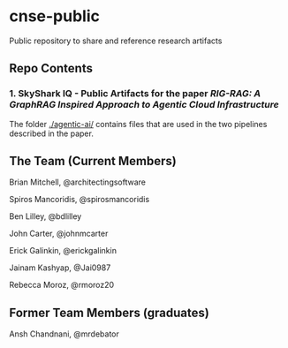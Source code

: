 # cnse-public
Public repository to share and reference research artifacts

## Repo Contents

### 1. SkyShark IQ - Public Artifacts for the paper _RIG-RAG: A GraphRAG Inspired Approach to Agentic Cloud Infrastructure_

The folder [./agentic-ai/](./agentic-ai/) contains files that are used in the two pipelines described in the paper. 

## The Team (Current Members)
Brian Mitchell, @architectingsoftware

Spiros Mancoridis, @spirosmancoridis

Ben Lilley, @bdlilley

John Carter, @johnmcarter

Erick Galinkin, @erickgalinkin

Jainam Kashyap, @Jai0987

Rebecca Moroz, @rmoroz20

## Former Team Members (graduates)
Ansh Chandnani, @mrdebator
